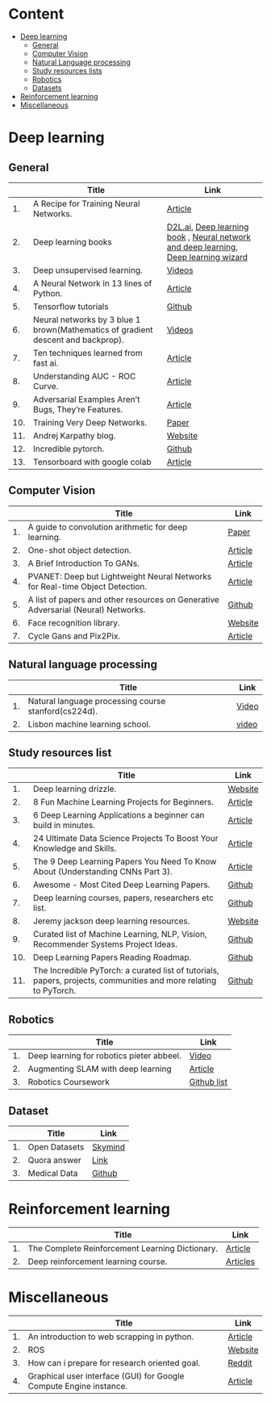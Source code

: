 # Content
- [Deep learning](https://github.com/sanchit2843/Study_resources#Deep-learning) 
  - [General](https://github.com/sanchit2843/Study_resources#General)
  - [Computer Vision](https://github.com/sanchit2843/Study_resources#Computer-Vision)
  - [Natural Language processing](https://github.com/sanchit2843/Study_resources#Natural-Language-processing)
  - [Study resources lists](https://github.com/sanchit2843/Study_resources#Study-resources-lists)
  - [Robotics](https://github.com/sanchit2843/Study_resources#Robotics)
  - [Datasets](https://github.com/sanchit2843/Study_resources#Dataset)
- [Reinforcement learning](https://github.com/sanchit2843/Study_resources#Reinforcement-learning)
- [Miscellaneous](https://github.com/sanchit2843/Study_resources#Miscellaneous)

# Deep learning

## General
||Title|Link|
|---|---|---|
|1.|A Recipe for Training Neural Networks. |[Article](http://karpathy.github.io/2019/04/25/recipe)|
|2.|Deep learning books |[D2L.ai](https://d2l.ai/), [Deep learning book](https://www.deeplearningbook.org/) , [Neural network and deep learning](http://neuralnetworksanddeeplearning.com/index.html), [Deep learning wizard](https://www.deeplearningwizard.com/deep_learning/intro/)|
|3.|Deep unsupervised learning. |[Videos](https://www.youtube.com/channel/UCf4SX8kAZM_oGcZjMREsU9w/videos)|
|4.|A Neural Network in 13 lines of Python. |[Article](https://iamtrask.github.io/2015/07/27/python-network-part2/)|
|5.| Tensorflow tutorials |[Github](https://github.com/MorvanZhou/Tensorflow-Tutorial)|
|6.|Neural networks by 3 blue 1 brown(Mathematics of gradient descent and backprop). |[Videos](https://www.youtube.com/playlist?list=PLZHQObOWTQDNU6R1_67000Dx_ZCJB-3pi)|
|7.|Ten techniques learned from fast ai. |[Article](https://blog.floydhub.com/ten-techniques-from-fast-ai/)|
|8.|Understanding AUC - ROC Curve. |[Article](https://towardsdatascience.com/understanding-auc-roc-curve-68b2303cc9c5)|
|9.|Adversarial Examples Aren’t Bugs, They’re Features. |[Article](https://medium.com/syncedreview/adversarial-examples-arent-bugs-they-re-features-c4b743975200)|
|10.|Training Very Deep Networks. |[Paper](http://papers.nips.cc/paper/5850-training-very-deep-networks.pdf)|
|11.|Andrej Karpathy blog. |[Website](http://karpathy.github.io/)|
|12.|Incredible pytorch. |[Github](https://github.com/ritchieng/the-incredible-pytorch)|
|13.|Tensorboard with google colab |[Article](https://www.dlology.com/blog/quick-guide-to-run-tensorboard-in-google-colab/)|

## Computer Vision
||Title|Link|
|---|---|---|
|1.|A guide to convolution arithmetic for deep learning. |[Paper](https://arxiv.org/abs/1603.07285)|
|2.|One-shot object detection. |[Article](http://machinethink.net/blog/object-detection/)|
|3.|A Brief Introduction To GANs. |[Article](https://medium.com/sigmoid/a-brief-introduction-to-gans-and-how-to-code-them-2620ee465c30)|
|4.|PVANET: Deep but Lightweight Neural Networks for Real-time Object Detection. |[Article](https://towardsdatascience.com/pvanet-deep-but-lightweight-neural-networks-for-real-time-object-detection-aa9de432512)|
|5.|A list of papers and other resources on Generative Adversarial (Neural) Networks. |[Github](https://github.com/nightrome/really-awesome-gan)|
|6.|Face recognition library. |[Website](https://face-recognition.readthedocs.io/en/latest/face_recognition.html)|
|7.|Cycle Gans and Pix2Pix. |[Article](https://towardsdatascience.com/cyclegans-and-pix2pix-5e6a5f0159c4)|
## Natural language processing
||Title|Link|
|---|---|---|
|1.|Natural language processing course stanford(cs224d). |[Video](https://www.youtube.com/playlist?list=PL3FW7Lu3i5Jsnh1rnUwq_TcylNr7EkRe6)|
|2.|Lisbon machine learning school. |[video](https://www.youtube.com/playlist?list=PLToLj8M4ao-fuRfnzEJCCnvuW2_FeJ73N)|
## Study resources list
||Title|Link|
|---|---|---|
|1.|Deep learning drizzle. |[Website](https://deep-learning-drizzle.github.io/)|
|2.|8 Fun Machine Learning Projects for Beginners. |[Article](https://elitedatascience.com/machine-learning-projects-for-beginners)|
|3.|6 Deep Learning Applications a beginner can build in minutes. |[Article](https://www.analyticsvidhya.com/blog/2017/02/6-deep-learning-applications-beginner-python/)|
|4.|24 Ultimate Data Science Projects To Boost Your Knowledge and Skills. |[Article](https://www.analyticsvidhya.com/blog/2018/05/24-ultimate-data-science-projects-to-boost-your-knowledge-and-skills/)|
|5.|The 9 Deep Learning Papers You Need To Know About (Understanding CNNs Part 3). |[Article](https://adeshpande3.github.io/adeshpande3.github.io/The-9-Deep-Learning-Papers-You-Need-To-Know-About.html)|
|6.|Awesome - Most Cited Deep Learning Papers. |[Github](https://github.com/terryum/awesome-deep-learning-papers)|
|7.|Deep learning courses, papers, researchers etc list. |[Github](https://github.com/ChristosChristofidis/awesome-deep-learning)|
|8.|Jeremy jackson deep learning resources. |[Website](http://www.jeremydjacksonphd.com/category/deep-learning/)|
|9.|Curated list of Machine Learning, NLP, Vision, Recommender Systems Project Ideas. |[Github](https://github.com/NirantK/awesome-project-ideas)|
|10.|Deep Learning Papers Reading Roadmap. |[Github](https://github.com/floodsung/Deep-Learning-Papers-Reading-Roadmap)|
|11.|The Incredible PyTorch: a curated list of tutorials, papers, projects, communities and more relating to PyTorch. |[Github](https://github.com/ritchieng/the-incredible-pytorch)|

## Robotics
||Title|Link|
|---|---|---|
|1.|Deep learning for robotics pieter abbeel. |[Video](https://www.youtube.com/watch?v=SYqV543LWoY)|
|2.|Augmenting SLAM with deep learning|[Article](https://www.therobotreport.com/augmenting-slam-with-deep-learning/)|
|3.|Robotics Coursework|[Github list](https://github.com/mithi/robotics-coursework)|

## Dataset 
||Title|Link|
|---|---|---|
|1.|Open Datasets |[Skymind](https://skymind.ai/wiki/open-datasets)|
|2.|Quora answer |[Link](https://www.quora.com/Where-can-I-find-large-datasets-open-to-the-public)|
|3.|Medical Data |[Github](https://github.com/beamandrew/medical-data)|

# Reinforcement learning
||Title|Link|
|---|---|---|
|1.|The Complete Reinforcement Learning Dictionary. |[Article](https://towardsdatascience.com/the-complete-reinforcement-learning-dictionary-e16230b7d24e)|
|2.|Deep reinforcement learning course. |[Articles](https://simoninithomas.github.io/Deep_reinforcement_learning_Course/#syllabus)|

# Miscellaneous
||Title|Link|
|---|---|---|
|1.|An introduction to web scrapping in python. |[Article](https://medium.com/@shrutikalra251/an-introduction-to-web-scraping-using-python-edb0ccca42f?sk=a666980542c947ef6af72c9c6c5094b7)|
|2.|ROS |[Website](http://www.theconstructsim.com/)|
|3.|How can i prepare for research oriented goal. |[Reddit](https://www.reddit.com/r/MachineLearning/comments/9e3bne/dhow_can_i_prepare_for_a_research_oriented_role/)|
|4.|Graphical user interface (GUI) for Google Compute Engine instance. |[Article](https://medium.com/google-cloud/graphical-user-interface-gui-for-google-compute-engine-instance-78fccda09e5c)|

